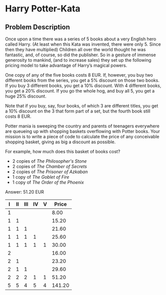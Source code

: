 # Harry Potter-Kata

## Problem Description

Once upon a time there was a series of 5 books about a very English hero called Harry. (At least when this Kata was invented, there were only 5. Since then they have multiplied) Children all over the world thought he was fantastic, and, of course, so did the publisher. So in a gesture of immense generosity to mankind, (and to increase sales) they set up the following pricing model to take advantage of Harry’s magical powers.

One copy of any of the five books costs 8 EUR. If, however, you buy two different books from the series, you get a 5% discount on those two books. If you buy 3 different books, you get a 10% discount. With 4 different books, you get a 20% discount. If you go the whole hog, and buy all 5, you get a huge 25% discount.

Note that if you buy, say, four books, of which 3 are different titles, you get a 10% discount on the 3 that form part of a set, but the fourth book still costs 8 EUR.

Potter mania is sweeping the country and parents of teenagers everywhere are queueing up with shopping baskets overflowing with Potter books. Your mission is to write a piece of code to calculate the price of any conceivable shopping basket, giving as big a discount as possible.

For example, how much does this basket of books cost?

- 2 copies of _The Philosopher's Stone_ 
- 2 copies of _The Chamber of Secrets_
- 2 copies of _The Prisoner of Azkaban_
- 1 copy of _The Goblet of Fire_ 
- 1 copy of _The Order of the Phoenix_

Answer: 51.20 EUR

|  I  |  II  | III |  IV  |  V  |  Price  |
|-----|------|-----|------|-----|---------|
|  1  |      |     |      |     |  8.00   |
|  1  |  1   |     |      |     |  15.20  |
|  1  |  1   |  1  |      |     |  21.60  |
|  1  |  1   |  1  |  1   |     |  25.60  |
|  1  |  1   |  1  |  1   |  1  |  30.00  |
|  2  |      |     |      |     |  16.00  |
|  2  |  1   |     |      |     |  23.20  |
|  2  |  1   |  1  |      |     |  29.60  |
|  2  |  2   |  2  |  1   |  1  |  51.20  |
|  5  |  5   |  4  |  5   |  4  |  141.20 |
